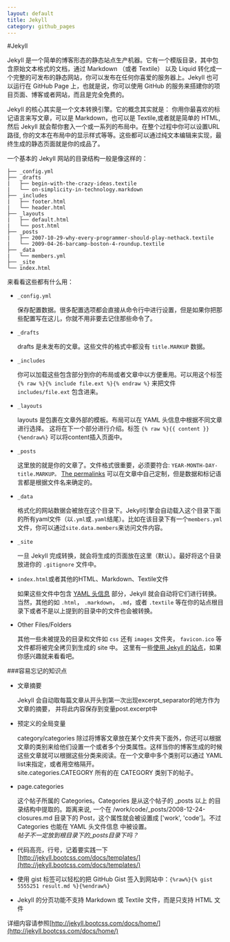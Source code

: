 ```yaml
---
layout: default
title: Jekyll
category: github_pages
---
```

#Jekyll

Jekyll 是一个简单的博客形态的静态站点生产机器。它有一个模版目录，其中包含原始文本格式的文档，通过 Markdown （或者 Textile） 以及 Liquid 转化成一个完整的可发布的静态网站，你可以发布在任何你喜爱的服务器上。Jekyll 也可以运行在 GitHub Page 上，也就是说，你可以使用 GitHub 的服务来搭建你的项目页面、博客或者网站，而且是完全免费的。

Jekyll 的核心其实是一个文本转换引擎。它的概念其实就是： 你用你最喜欢的标记语言来写文章，可以是 Markdown，也可以是 Textile,或者就是简单的 HTML, 然后 Jekyll 就会帮你套入一个或一系列的布局中。在整个过程中你可以设置URL路径, 你的文本在布局中的显示样式等等。这些都可以通过纯文本编辑来实现，最终生成的静态页面就是你的成品了。

一个基本的 Jekyll 网站的目录结构一般是像这样的：

    ├── _config.yml
    ├── _drafts
    |   ├── begin-with-the-crazy-ideas.textile
    |   └── on-simplicity-in-technology.markdown
    ├── _includes
    |   ├── footer.html
    |   └── header.html
    ├── _layouts
    |   ├── default.html
    |   └── post.html
    ├── _posts
    |   ├── 2007-10-29-why-every-programmer-should-play-nethack.textile
    |   └── 2009-04-26-barcamp-boston-4-roundup.textile
    ├── _data
    |   └── members.yml
    ├── _site
    └── index.html

来看看这些都有什么用：

* `_config.yml`

    保存配置数据。很多配置选项都会直接从命令行中进行设置，但是如果你把那些配置写在这儿，你就不用非要去记住那些命令了。

* `_drafts`

    drafts 是未发布的文章。这些文件的格式中都没有 `title.MARKUP` 数据。

* `_includes`

    你可以加载这些包含部分到你的布局或者文章中以方便重用。可以用这个标签  `{% raw %}{% include file.ext %}{% endraw %}` 来把文件 `includes/file.ext` 包含进来。

* `_layouts`

    layouts 是包裹在文章外部的模板。布局可以在 YAML 头信息中根据不同文章进行选择。 这将在下一个部分进行介绍。标签  `{% raw %}{{ content }}{%endraw%}` 可以将content插入页面中。

* `_posts`

    这里放的就是你的文章了。文件格式很重要，必须要符合: `YEAR-MONTH-DAY-title.MARKUP。` [The permalinks][] 可以在文章中自己定制，但是数据和标记语言都是根据文件名来确定的。

* `_data`

    格式化的网站数据会被放在这个目录下。Jekyll引擎会自动载入这个目录下面的所有yaml文件（以`.yml`或`.yaml`结尾）。比如在该目录下有一个`members.yml`文件，你可以通过`site.data.members`来访问文件内容。

* `_site`

    一旦 Jekyll 完成转换，就会将生成的页面放在这里（默认）。最好将这个目录放进你的 `.gitignore` 文件中。

* `index.html`或者其他的HTML、Markdown、Textile文件

    如果这些文件中包含 [YAML 头信息][YAML header] 部分，Jekyll 就会自动将它们进行转换。当然，其他的如 `.html`， `.markdown`，  `.md`，或者 `.textile` 等在你的站点根目录下或者不是以上提到的目录中的文件也会被转换。
    
* Other Files/Folders

    其他一些未被提及的目录和文件如  `css` 还有 `images` 文件夹， `favicon.ico` 等文件都将被完全拷贝到生成的 site 中。 这里有一些[使用 Jekyll 的站点][1]，如果你感兴趣就来看看吧。


###容易忘记的知识点

* 文章摘要

    Jekyll 会自动取每篇文章从开头到第一次出现excerpt_separator的地方作为文章的摘要， 并将此内容保存到变量post.excerpt中

* 预定义的全局变量

    category/categories 除过将博客文章放在某个文件夹下面外，你还可以根据文章的类别来给他们设置一个或者多个分类属性。这样当你的博客生成的时候这些文章就可以根据这些分类来阅读。在一个文章中多个类别可以通过 YAML list来指定，或者用空格隔开。   
    site.categories.CATEGORY 所有的在 CATEGORY 类别下的帖子。

* page.categories

    这个帖子所属的 Categories。Categories 是从这个帖子的 _posts 以上 的目录结构中提取的。距离来说, 一个在 /work/code/_posts/2008-12-24-closures.md 目录下的 Post，这个属性就会被设置成 ['work', 'code']。不过 Categories 也能在 YAML 头文件信息 中被设置。  
    *帖子不一定放到根目录下的_posts目录下吗？*

* 代码高亮，行号，记着要实践一下
    [http://jekyll.bootcss.com/docs/templates/](http://jekyll.bootcss.com/docs/templates/)
* 使用 gist 标签可以轻松的把 GitHub Gist 签入到网站中：`{%raw%}{% gist 5555251 result.md %}{%endraw%}`
* Jekyll 的分页功能不支持 Markdown 或 Textile 文件，而是只支持 HTML 文件




详细内容请参照[http://jekyll.bootcss.com/docs/home/](http://jekyll.bootcss.com/docs/home/)


[The permalinks]: http://jekyll.bootcss.com/docs/permalinks/
[YAML header]: http://jekyll.bootcss.com/docs/frontmatter/
[1]: http://jekyll.bootcss.com/docs/sites/
